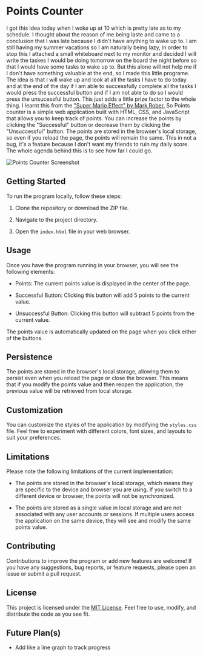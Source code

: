 # Points Counter

I got this idea today when I woke up at 10 which is pretty late as to my schedule. I thought about the reason of me being laste and came to a conclusion that I was late because I didn't have anything to wake up to. I am still having my summer vacations so I am naturally being lazy, in order to stop this I attached a small whiteboard next to my monitor and decided I will write the taskes I would be doing tomorrow on the board the night before so that I would have some tasks to wake up to. But this alone will not help me if I don't have something valuable at the end, so I made this little programe. The idea is that I will wake up and look at all the tasks I have to do today and at the end of the day if I am able to successfully complete all the tasks I would press the successful button and if I am not able to do so I would press the unsucessful button. This just adds a little prize factor to the whole thing. I learnt this from the ["Super Mario Effect" by Mark Rober.](https://www.youtube.com/watch?v=9vJRopau0g0) So Points counter is a simple web application built with HTML, CSS, and JavaScript that allows you to keep track of points. You can increase the points by clicking the "Successful" button or decrease them by clicking the "Unsuccessful" button. The points are stored in the browser's local storage, so even if you reload the page, the points will remain the same. This in not a bug, it's a feature because I don't want my friends to ruin my daily score. The whole agenda behind this is to see how far I could go.

![Points Counter Screenshot](https://i.imgur.com/RPcMX6L.png)

## Getting Started

To run the program locally, follow these steps:

1.  Clone the repository or download the ZIP file.
    
2.  Navigate to the project directory.
    
3.  Open the `index.html` file in your web browser.
    

## Usage

Once you have the program running in your browser, you will see the following elements:

-   Points: The current points value is displayed in the center of the page.
    
-   Successful Button: Clicking this button will add 5 points to the current value.
    
-   Unsuccessful Button: Clicking this button will subtract 5 points from the current value.
    

The points value is automatically updated on the page when you click either of the buttons.

## Persistence

The points are stored in the browser's local storage, allowing them to persist even when you reload the page or close the browser. This means that if you modify the points value and then reopen the application, the previous value will be retrieved from local storage.

## Customization

You can customize the styles of the application by modifying the `styles.css` file. Feel free to experiment with different colors, font sizes, and layouts to suit your preferences.

## Limitations

Please note the following limitations of the current implementation:

-   The points are stored in the browser's local storage, which means they are specific to the device and browser you are using. If you switch to a different device or browser, the points will not be synchronized.
    
-   The points are stored as a single value in local storage and are not associated with any user accounts or sessions. If multiple users access the application on the same device, they will see and modify the same points value.
    

## Contributing

Contributions to improve the program or add new features are welcome! If you have any suggestions, bug reports, or feature requests, please open an issue or submit a pull request.

## License

This project is licensed under the [MIT License](https://github.com/cdkw2/points-counter/blob/main/LICENSE). Feel free to use, modify, and distribute the code as you see fit.

## Future Plan(s)

- Add like a line graph to track progress
